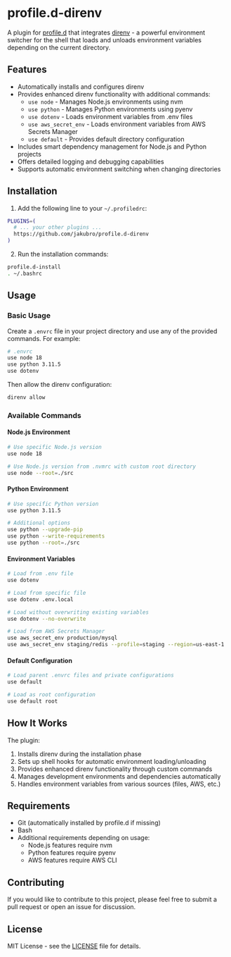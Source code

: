 # profile.d-direnv

A plugin for [profile.d](https://github.com/jakubro/profile.d) that integrates [direnv](https://direnv.net/) - a
powerful environment switcher for the shell that loads and unloads environment variables depending on the current
directory.

## Features

- Automatically installs and configures direnv
- Provides enhanced direnv functionality with additional commands:
    - `use node` - Manages Node.js environments using nvm
    - `use python` - Manages Python environments using pyenv
    - `use dotenv` - Loads environment variables from .env files
    - `use aws_secret_env` - Loads environment variables from AWS Secrets Manager
    - `use default` - Provides default directory configuration
- Includes smart dependency management for Node.js and Python projects
- Offers detailed logging and debugging capabilities
- Supports automatic environment switching when changing directories

## Installation

1. Add the following line to your `~/.profiledrc`:

```bash
PLUGINS=(
  # ... your other plugins ...
  https://github.com/jakubro/profile.d-direnv
)
```

2. Run the installation commands:

```bash
profile.d-install
. ~/.bashrc
```

## Usage

### Basic Usage

Create a `.envrc` file in your project directory and use any of the provided commands. For example:

```bash
# .envrc
use node 18
use python 3.11.5
use dotenv
```

Then allow the direnv configuration:

```bash
direnv allow
```

### Available Commands

#### Node.js Environment

```bash
# Use specific Node.js version
use node 18

# Use Node.js version from .nvmrc with custom root directory
use node --root=./src
```

#### Python Environment

```bash
# Use specific Python version
use python 3.11.5

# Additional options
use python --upgrade-pip
use python --write-requirements
use python --root=./src
```

#### Environment Variables

```bash
# Load from .env file
use dotenv

# Load from specific file
use dotenv .env.local

# Load without overwriting existing variables
use dotenv --no-overwrite

# Load from AWS Secrets Manager
use aws_secret_env production/mysql
use aws_secret_env staging/redis --profile=staging --region=us-east-1
```

#### Default Configuration

```bash
# Load parent .envrc files and private configurations
use default

# Load as root configuration
use default root
```

## How It Works

The plugin:

1. Installs direnv during the installation phase
2. Sets up shell hooks for automatic environment loading/unloading
3. Provides enhanced direnv functionality through custom commands
4. Manages development environments and dependencies automatically
5. Handles environment variables from various sources (files, AWS, etc.)

## Requirements

- Git (automatically installed by profile.d if missing)
- Bash
- Additional requirements depending on usage:
    - Node.js features require nvm
    - Python features require pyenv
    - AWS features require AWS CLI

## Contributing

If you would like to contribute to this project, please feel free to submit a pull request or open an issue for
discussion.

## License

MIT License - see the [LICENSE](LICENSE) file for details.
